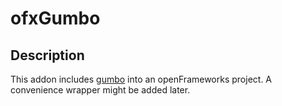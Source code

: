 # ofxGumbo

## Description
This addon includes [gumbo](https://github.com/google/gumbo-parser) into an openFrameworks project. A convenience wrapper might be added later.
